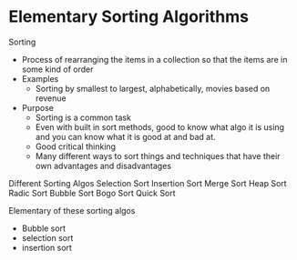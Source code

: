 # Elementary Sorting Algorithms
Sorting 
- Process of rearranging the items in a collection so that the items are in some kind of order
- Examples
    - Sorting by smallest to largest, alphabetically, movies based on revenue
- Purpose
    - Sorting is a common task
    - Even with built in sort methods, good to know what algo it is using and you can know what it is good at and bad at.
    - Good critical thinking
    - Many different ways to sort things and techniques that have their own advantages and disadvantages

Different Sorting Algos
Selection Sort
Insertion Sort
Merge Sort
Heap Sort
Radic Sort
Bubble Sort
Bogo Sort
Quick Sort

Elementary of these sorting algos
- Bubble sort
- selection sort
- insertion sort